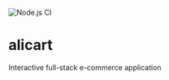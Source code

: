 ![Node.js CI](https://github.com/mahfuzali/alicart/workflows/Node.js%20CI/badge.svg)
# alicart
Interactive full-stack e-commerce application 
